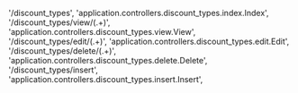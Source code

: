 '/discount_types', 'application.controllers.discount_types.index.Index',
'/discount_types/view/(.+)', 'application.controllers.discount_types.view.View',
'/discount_types/edit/(.+)', 'application.controllers.discount_types.edit.Edit',
'/discount_types/delete/(.+)', 'application.controllers.discount_types.delete.Delete',
'/discount_types/insert', 'application.controllers.discount_types.insert.Insert',